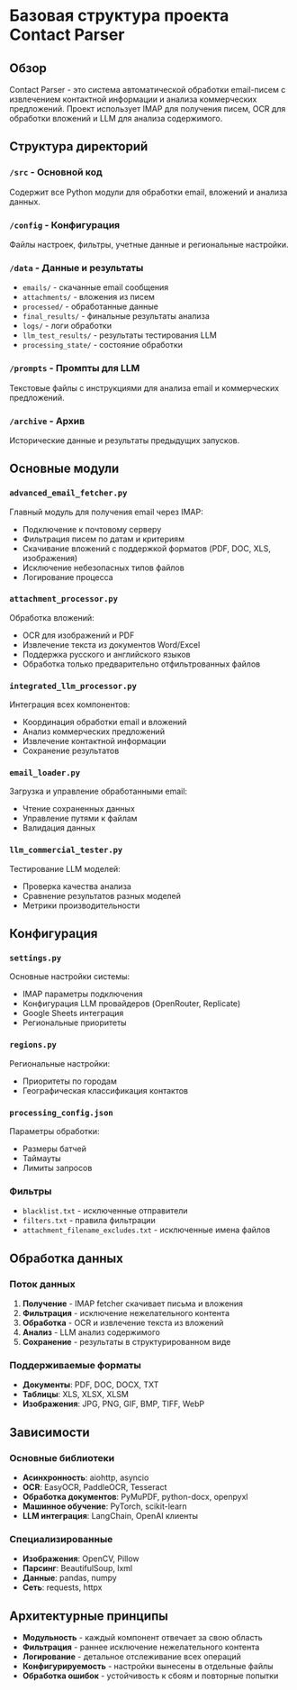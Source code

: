 # Базовая структура проекта Contact Parser

## Обзор

Contact Parser - это система автоматической обработки email-писем с извлечением контактной информации и анализа коммерческих предложений. Проект использует IMAP для получения писем, OCR для обработки вложений и LLM для анализа содержимого.

## Структура директорий

### `/src` - Основной код
Содержит все Python модули для обработки email, вложений и анализа данных.

### `/config` - Конфигурация
Файлы настроек, фильтры, учетные данные и региональные настройки.

### `/data` - Данные и результаты
- `emails/` - скачанные email сообщения
- `attachments/` - вложения из писем
- `processed/` - обработанные данные
- `final_results/` - финальные результаты анализа
- `logs/` - логи обработки
- `llm_test_results/` - результаты тестирования LLM
- `processing_state/` - состояние обработки

### `/prompts` - Промпты для LLM
Текстовые файлы с инструкциями для анализа email и коммерческих предложений.

### `/archive` - Архив
Исторические данные и результаты предыдущих запусков.

## Основные модули

### `advanced_email_fetcher.py`
Главный модуль для получения email через IMAP:
- Подключение к почтовому серверу
- Фильтрация писем по датам и критериям
- Скачивание вложений с поддержкой форматов (PDF, DOC, XLS, изображения)
- Исключение небезопасных типов файлов
- Логирование процесса

### `attachment_processor.py`
Обработка вложений:
- OCR для изображений и PDF
- Извлечение текста из документов Word/Excel
- Поддержка русского и английского языков
- Обработка только предварительно отфильтрованных файлов

### `integrated_llm_processor.py`
Интеграция всех компонентов:
- Координация обработки email и вложений
- Анализ коммерческих предложений
- Извлечение контактной информации
- Сохранение результатов

### `email_loader.py`
Загрузка и управление обработанными email:
- Чтение сохраненных данных
- Управление путями к файлам
- Валидация данных

### `llm_commercial_tester.py`
Тестирование LLM моделей:
- Проверка качества анализа
- Сравнение результатов разных моделей
- Метрики производительности

## Конфигурация

### `settings.py`
Основные настройки системы:
- IMAP параметры подключения
- Конфигурация LLM провайдеров (OpenRouter, Replicate)
- Google Sheets интеграция
- Региональные приоритеты

### `regions.py`
Региональные настройки:
- Приоритеты по городам
- Географическая классификация контактов

### `processing_config.json`
Параметры обработки:
- Размеры батчей
- Таймауты
- Лимиты запросов

### Фильтры
- `blacklist.txt` - исключенные отправители
- `filters.txt` - правила фильтрации
- `attachment_filename_excludes.txt` - исключенные имена файлов

## Обработка данных

### Поток данных
1. **Получение** - IMAP fetcher скачивает письма и вложения
2. **Фильтрация** - исключение нежелательного контента
3. **Обработка** - OCR и извлечение текста из вложений
4. **Анализ** - LLM анализ содержимого
5. **Сохранение** - результаты в структурированном виде

### Поддерживаемые форматы
- **Документы**: PDF, DOC, DOCX, TXT
- **Таблицы**: XLS, XLSX, XLSM
- **Изображения**: JPG, PNG, GIF, BMP, TIFF, WebP

## Зависимости

### Основные библиотеки
- **Асинхронность**: aiohttp, asyncio
- **OCR**: EasyOCR, PaddleOCR, Tesseract
- **Обработка документов**: PyMuPDF, python-docx, openpyxl
- **Машинное обучение**: PyTorch, scikit-learn
- **LLM интеграция**: LangChain, OpenAI клиенты

### Специализированные
- **Изображения**: OpenCV, Pillow
- **Парсинг**: BeautifulSoup, lxml
- **Данные**: pandas, numpy
- **Сеть**: requests, httpx

## Архитектурные принципы

- **Модульность** - каждый компонент отвечает за свою область
- **Фильтрация** - раннее исключение нежелательного контента
- **Логирование** - детальное отслеживание всех операций
- **Конфигурируемость** - настройки вынесены в отдельные файлы
- **Обработка ошибок** - устойчивость к сбоям и повторные попытки
